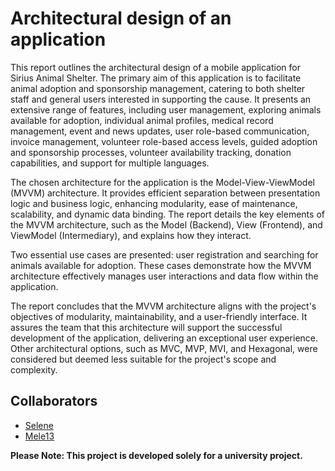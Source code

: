 # Architectural design of an application

This report outlines the architectural design of a mobile application for Sirius Animal Shelter. The primary aim of this application is to facilitate animal adoption and sponsorship management, catering to both shelter staff and general users interested in supporting the cause. It presents an extensive range of features, including user management, exploring animals available for adoption, individual animal profiles, medical record management, event and news updates, user role-based communication, invoice management, volunteer role-based access levels, guided adoption and sponsorship processes, volunteer availability tracking, donation capabilities, and support for multiple languages.

The chosen architecture for the application is the Model-View-ViewModel (MVVM) architecture. It provides efficient separation between presentation logic and business logic, enhancing modularity, ease of maintenance, scalability, and dynamic data binding. The report details the key elements of the MVVM architecture, such as the Model (Backend), View (Frontend), and ViewModel (Intermediary), and explains how they interact.

Two essential use cases are presented: user registration and searching for animals available for adoption. These cases demonstrate how the MVVM architecture effectively manages user interactions and data flow within the application.

The report concludes that the MVVM architecture aligns with the project's objectives of modularity, maintainability, and a user-friendly interface. It assures the team that this architecture will support the successful development of the application, delivering an exceptional user experience. Other architectural options, such as MVC, MVP, MVI, and Hexagonal, were considered but deemed less suitable for the project's scope and complexity.

## Collaborators

- [Selene](https://github.com/SeleneGonzalezCurbelo)
- [Mele13](https://github.com/mele13)

**Please Note: This project is developed solely for a university project.**
